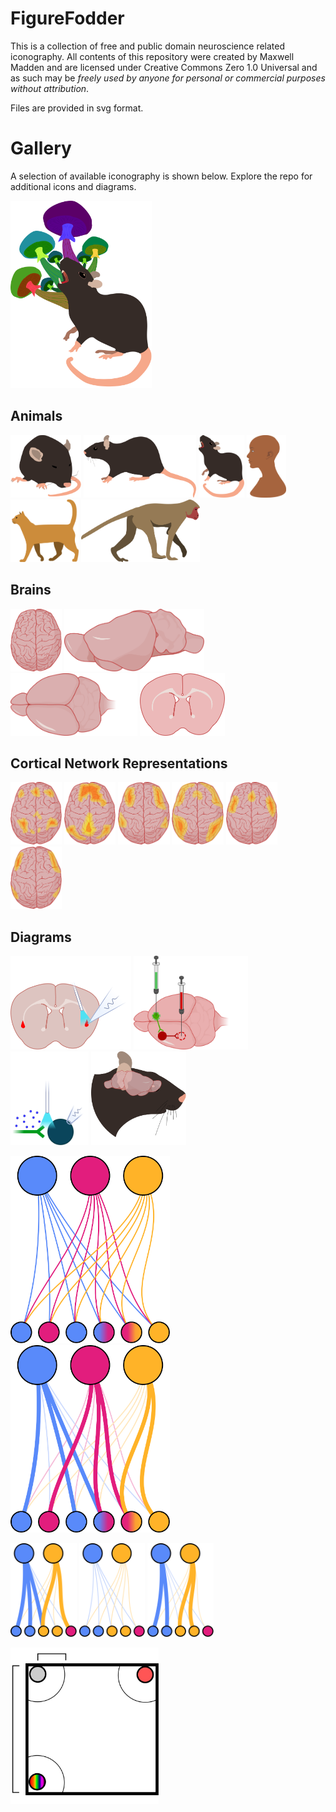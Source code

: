 # FigureFodder

This is a collection of free and public domain neuroscience related iconography. All contents of this repository were created by Maxwell Madden and are licensed under Creative Commons Zero 1.0 Universal and as such may be _freely used by anyone for personal or commercial purposes without attribution_.

Files are provided in svg format.

# Gallery

A selection of available iconography is shown below. Explore the repo for additional icons and diagrams.

<img src="./icons/misc/Psychedelic Mouse.svg" height="300" />

## Animals

<img src="./icons/animals/mice/mouse_sleeping.svg" height="100" /> <img src="./icons/animals/mice/mouse_side.svg"  height="100"/> <img src="./icons/animals/mice/mouse_rearing.svg"  height="100"/>
<img src="./icons/animals/human.svg" height="100" /> <img src="./icons/animals/cat.svg" height="100" /> <img src="./icons/animals/monkey.svg" height="100" />

## Brains

<img src="./icons/brains/human/human_top.svg" height="100" /> <img src="./icons/brains/mouse/mouse_side.svg" height="100" /> <img src="./icons/brains/mouse/mouse_top.svg" height="100" /> <img src="./icons/brains/mouse/mouse_slice.svg" height="100" />

## Cortical Network Representations

<img src="./icons/brains/human_networks/Cingulo-Opercular Network.svg" height="100" /> <img src="./icons/brains/human_networks/Default Mode Network.svg" height="100" /> <img src="./icons/brains/human_networks/Dorsal Attention Network.svg" height="100" />
<img src="./icons/brains/human_networks/Frontoparietal Network.svg" height="100" /> <img src="./icons/brains/human_networks/Salience Network.svg" height="100" /> <img src="./icons/brains/human_networks/Ventral Attention Network.svg" height="100" />

## Diagrams

<img src="./diagrams/patch2024/flourescent_claustrum_recording_red.svg" height="150" /> <img src="./diagrams/viral_strategy2024/CRACM.svg" height="150" /> <img src="./diagrams/patch2024/whole_cell_patch_clamp.svg" height="150" />  <img src="./diagrams/mouse_head_with_brain.svg" height="150" />

<img src="./diagrams/networks/network_naive.svg" height="300" /> <img src="./diagrams/networks/network_learned.svg" height="300" />

<img src="./diagrams/networks/network_disease.svg" height="150" /> <img src="./diagrams/networks/network_reset.svg" height="150" /> <img src="./diagrams/networks/network_relearning.svg" height="150" />

<img src="./diagrams/photometrybehavior2024/photom Chamber with thresholds and scales.svg" height="250" />
